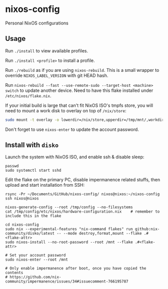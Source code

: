 # nixos-config

Personal NixOS configurations

## Usage

Run `./install` to view available profiles.

Run `./install <profile>` to install a profile.

Run `./rebuild` as if you are using `nixos-rebuild`. This is a small wrapper to override `NIXOS_LABEL_VERSION` with git HEAD hash.

Run `nixos-rebuild --fast --use-remote-sudo --target-host <machine> switch` to update another device. Need to have this flake installed under `/etc/nixos/flake.nix`.

If your initial build is large that can't fit NixOS ISO's tmpfs store, you will need to mount a work disk to overlay on top of `/nix/store`:

```bash
sudo mount -t overlay -o lowerdir=/nix/store,upperdir=/tmp/mnt/,workdir=/tmp/work/,uuid=on /nix/store/
```

Don't forget to use `nixos-enter` to update the account password.

## Install with `disko`

Launch the system with NixOS ISO, and enable ssh & disable sleep:

```
passwd
sudo systemctl start sshd
```

Edit the flake on the primary PC, disable impermanence related stuffs, then upload and start installation from SSH:

```
rsync -Pr ~/Documents/GitHub/nixos-config/ nixos@nixos:~/nixos-config
ssh nixos@nixos
```

```
nixos-generate-config --root /tmp/config --no-filesystems
cat /tmp/config/etc/nixos/hardware-configuration.nix    # remember to include this in the flake

cd nixos-config
sudo nix --experimental-features "nix-command flakes" run github:nix-community/disko/latest -- --mode destroy,format,mount --flake .#<flake-attr>
sudo nixos-install --no-root-password --root /mnt --flake .#<flake-attr>

# Set your account password
sudo nixos-enter --root /mnt

# Only enable impermanence after boot, once you have copied the contents
# https://github.com/nix-community/impermanence/issues/34#issuecomment-766195787
```
